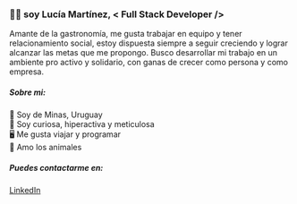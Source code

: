 <h3>👋🏼 soy Lucía Martínez, < Full Stack Developer /></h3>
  
Amante de la gastronomía, me gusta trabajar en equipo y tener relacionamiento social, estoy dispuesta siempre a seguir creciendo y lograr alcanzar las metas que me propongo.
Busco desarrollar mi trabajo en un ambiente pro activo y solidario, con ganas de crecer como persona y como empresa.

<h5>Sobre mi:</h5>

<h>📍 Soy de Minas, Uruguay<br>
🙈 Soy curiosa, hiperactiva y meticulosa<br>
🖥️ Me gusta viajar y programar<br>
🐶 Amo los animales</h>

<h5>Puedes contactarme en:</h5>
<a href="https://www.linkedin.com/in/luciamartinezvarela/">LinkedIn</a>
